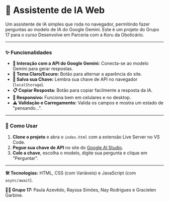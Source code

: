 # 🤖 Assistente de IA Web

Um assistente de IA simples que roda no navegador, permitindo fazer perguntas ao modelo de IA do Google Gemini. Este é um projeto do Grupo 17 para o curso Desenvolve em Parceria com a Koru da Oboticário.

---

### ✨ Funcionalidades

* **🤖 Interação com a API do Google Gemini:** Conecta-se ao modelo Gemini para gerar respostas.
* **🎨 Tema Claro/Escuro:** Botão para alternar a aparência do site.
* **💾 Salva sua Chave:** Lembra sua chave de API no navegador (`localStorage`).
* **📋 Copiar Resposta:** Botão para copiar facilmente a resposta da IA.
* **📱 Responsivo:** Funciona bem em celulares e no desktop.
* **⚠️ Validação e Carregamento:** Valida os campos e mostra um estado de "pensando...".

---

### 🚀 Como Usar

1.  **Clone o projeto** e abra o `index.html` com a extensão Live Server no VS Code.
2.  **Pegue sua chave de API** no site do [Google AI Studio](https://aistudio.google.com/).
3.  **Cole a chave**, escolha o modelo, digite sua pergunta e clique em "Perguntar".

---

**🛠️ Tecnologias:** HTML, CSS (com Variáveis) e JavaScript (com `async/await`).

**👩‍💻 Grupo 17:** Paula Azevêdo, Rayssa Simões, Nay Rodrigues e Gracielen Garbine.
